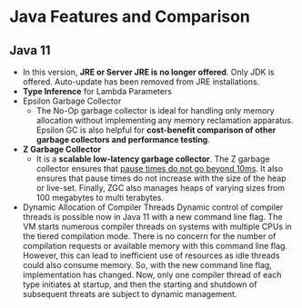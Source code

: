 # Java Features and Comparison

## Java 11

- In this version, **JRE or Server JRE is no longer offered**. Only JDK is offered. Auto-update has been removed from JRE installations.
- **Type Inference** for Lambda Parameters
- Epsilon Garbage Collector
  - The No-Op garbage collector is ideal for handling only memory allocation without implementing any memory reclamation apparatus. Epsilon GC is also helpful for **cost-benefit comparison of other garbage collectors and performance testing**.
- **Z Garbage Collector**
  - It is a **scalable low-latency garbage collector**. The Z garbage collector ensures that <u>pause times do not go beyond 10ms</u>. It also ensures that pause times do not increase with the size of the heap or live-set. Finally, ZGC also manages heaps of varying sizes from 100 megabytes to multi terabytes.
- Dynamic Allocation of Compiler Threads
  Dynamic control of compiler threads is possible now in Java 11 with a new command line flag. The VM starts numerous compiler threads on systems with multiple CPUs in the tiered compilation mode. There is no concern for the number of compilation requests or available memory with this command line flag. However, this can lead to inefficient use of resources as idle threads could also consume memory. So, with the new command line flag, implementation has changed. Now, only one compiler thread of each type initiates at startup, and then the starting and shutdown of subsequent threats are subject to dynamic management.